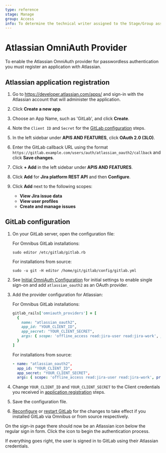 ```yaml
---
type: reference
stage: Manage
group: Access
info: To determine the technical writer assigned to the Stage/Group associated with this page, see https://about.gitlab.com/handbook/engineering/ux/technical-writing/#assignments
---
```


# Atlassian OmniAuth Provider

To enable the Atlassian OmniAuth provider for passwordless authentication you must register an application with Atlassian.

## Atlassian application registration

1. Go to <https://developer.atlassian.com/apps/> and sign-in with the Atlassian
   account that will administer the application.

1. Click **Create a new app**.

1. Choose an App Name, such as 'GitLab', and click **Create**.

1. Note the `Client ID` and `Secret` for the [GitLab configuration](#gitlab-configuration) steps.

1. In the left sidebar under **APIS AND FEATURES**, click **OAuth 2.0 (3LO)**.

1. Enter the GitLab callback URL using the format `https://gitlab.example.com/users/auth/atlassian_oauth2/callback` and click **Save changes**.

1. Click **+ Add** in the left sidebar under **APIS AND FEATURES**.

1. Click **Add** for **Jira platform REST API** and then **Configure**.

1. Click **Add** next to the following scopes:
    - **View Jira issue data**
    - **View user profiles**
    - **Create and manage issues**

## GitLab configuration

1. On your GitLab server, open the configuration file:

   For Omnibus GitLab installations:

   ```shell
   sudo editor /etc/gitlab/gitlab.rb
   ```

   For installations from source:

   ```shell
   sudo -u git -H editor /home/git/gitlab/config/gitlab.yml
   ```

1. See [Initial OmniAuth Configuration](../../integration/omniauth.md#initial-omniauth-configuration) for initial settings to enable single sign-on and add `atlassian_oauth2` as an OAuth provider.

1. Add the provider configuration for Atlassian:

   For Omnibus GitLab installations:

   ```ruby
   gitlab_rails['omniauth_providers'] = [
     {
       name: "atlassian_oauth2",
       app_id: "YOUR_CLIENT_ID",
       app_secret: "YOUR_CLIENT_SECRET",
       args: { scope: 'offline_access read:jira-user read:jira-work', prompt: 'consent' }
     }
   ]
   ```

   For installations from source:

   ```yaml
   - name: "atlassian_oauth2",
     app_id: "YOUR_CLIENT_ID",
     app_secret: "YOUR_CLIENT_SECRET",
     args: { scope: 'offline_access read:jira-user read:jira-work', prompt: 'consent' }
   ```

1. Change `YOUR_CLIENT_ID` and `YOUR_CLIENT_SECRET` to the Client credentials you received in [application registration](#atlassian-application-registration) steps.

1. Save the configuration file.

1. [Reconfigure](../restart_gitlab.md#omnibus-gitlab-reconfigure) or [restart GitLab](../restart_gitlab.md#installations-from-source) for the changes to take effect if you installed GitLab via Omnibus or from source respectively.

On the sign-in page there should now be an Atlassian icon below the regular sign in form. Click the icon to begin the authentication process.

If everything goes right, the user is signed in to GitLab using their Atlassian credentials.
